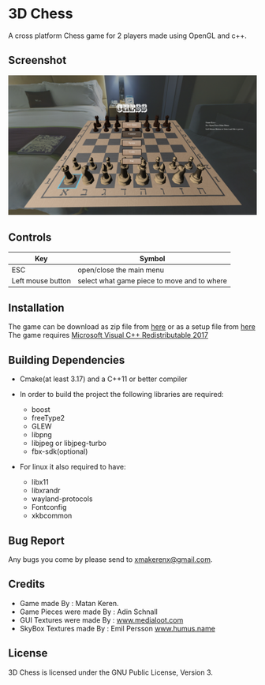 # 3D Chess
A cross platform Chess game for 2 players made using OpenGL and c++.

## Screenshot

![Alt text](screenshot.png)

## Controls
| Key | Symbol |
| --- | --- |
|ESC| open/close the main menu |
|Left mouse button| select what game piece to move and to where |

## Installation
The game can be download as zip file from [here](https://github.com/XmakerenX/3DChess/releases/download/v1.1.0/3D.Chess.zip)
or as a setup file from [here](https://github.com/XmakerenX/3DChess/releases/download/v1.1.0/ChessSetup.exe)     
The game requires [Microsoft Visual C++ Redistributable 2017](https://aka.ms/vs/16/release/VC_redist.x64.exe)


## Building Dependencies
* Cmake(at least 3.17) and a C++11 or better compiler  
* In order to build the project the following libraries are required:   
  * boost  
  * freeType2  
  * GLEW  
  * libpng  
  * libjpeg or libjpeg-turbo 
  * fbx-sdk(optional)
  
* For linux it also required to have:  
  * libx11  
  * libxrandr  
  * wayland-protocols
  * Fontconfig  
  * xkbcommon

## Bug Report
Any bugs you come by please send to xmakerenx@gmail.com.

## Credits

* Game made By : Matan Keren.  
* Game Pieces were made By : Adin Schnall  
* GUI Textures were made By : www.medialoot.com  
* SkyBox Textures made By : Emil Persson www.humus.name  

## License
3D Chess is licensed under the GNU Public License, Version 3.
